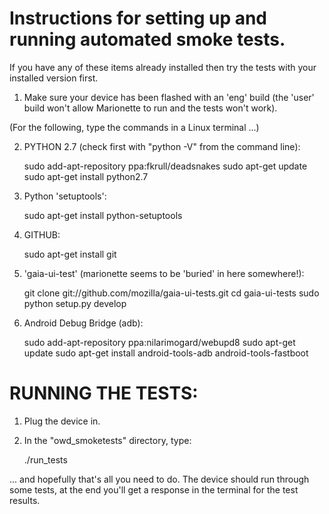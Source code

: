 Instructions for setting up and running automated smoke tests.
==============================================================

If you have any of these items already installed then try the tests with your installed version first.


1. Make sure your device has been flashed with an 'eng' build (the 'user' build 
   won't allow Marionette to run and the tests won't work).


 (For the following, type the commands in a Linux terminal ...)


2. PYTHON 2.7 (check first with "python -V" from the command line):

    sudo add-apt-repository ppa:fkrull/deadsnakes
    sudo apt-get update
    sudo apt-get install python2.7


3. Python 'setuptools':
    
    sudo apt-get install python-setuptools


4. GITHUB:

    sudo apt-get install git
    

5. 'gaia-ui-test' (marionette seems to be 'buried' in here somewhere!):

    git clone git://github.com/mozilla/gaia-ui-tests.git
    cd gaia-ui-tests
    sudo python setup.py develop


6. Android Debug Bridge (adb):

    sudo add-apt-repository ppa:nilarimogard/webupd8
    sudo apt-get update
    sudo apt-get install android-tools-adb android-tools-fastboot

	

RUNNING THE TESTS:
==================

1. Plug the device in.

2. In the "owd_smoketests" directory, type:

    ./run_tests
    
    
... and hopefully that's all you need to do. The device should run through some tests, at the end you'll
get a response in the terminal for the test results.
